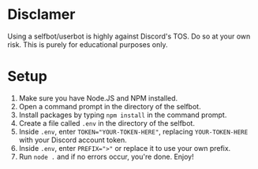 # Disclamer

Using a selfbot/userbot is highly against Discord's TOS. Do so at your own risk. This is purely for educational purposes only.

# Setup

1. Make sure you have Node.JS and NPM installed.
2. Open a command prompt in the directory of the selfbot.
3. Install packages by typing ```npm install``` in the command prompt.
4. Create a file called ```.env``` in the directory of the selfbot.
5. Inside ```.env```, enter ```TOKEN="YOUR-TOKEN-HERE"```, replacing ```YOUR-TOKEN-HERE``` with your Discord account token.
6. Inside ```.env```, enter ```PREFIX=">"``` or replace it to use your own prefix.
7. Run ```node .``` and if no errors occur, you're done. Enjoy!
